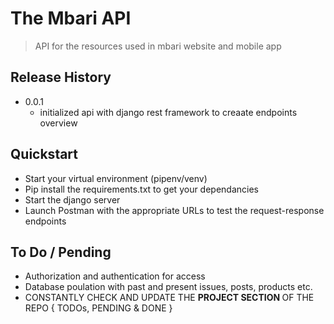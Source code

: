 # The Mbari API 
> API for the resources used in mbari website and mobile app


## Release History

* 0.0.1
    * initialized api with django rest framework to creaate endpoints overview


## Quickstart

* Start your virtual environment (pipenv/venv)
* Pip install the requirements.txt to get your dependancies
* Start the django server
* Launch Postman with the appropriate URLs to test the request-response endpoints


## To Do / Pending

* Authorization and authentication for access
* Database poulation with past and present issues, posts, products etc.
* CONSTANTLY CHECK AND UPDATE THE <strong> PROJECT SECTION </strong> OF THE REPO { TODOs, PENDING & DONE }





